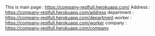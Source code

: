 This is main page :   https://company-restfull.herokuapp.com/ 
Address : https://company-restfull.herokuapp.com/address
department : https://company-restfull.herokuapp.com/department
worker :   https://company-restfull.herokuapp.com/worker
company :   https://company-restfull.herokuapp.com/company
